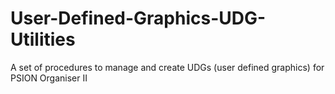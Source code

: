 # User-Defined-Graphics-UDG-Utilities
A set of procedures to manage and create UDGs (user defined graphics) for PSION Organiser II
